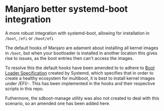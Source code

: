 # Manjaro better systemd-boot integration
A more robust integration with systemd-boot, allowing for installation in `/boot`, `/efi` or `/boot/efi`

The default hooks of Manjaro are adament about installing all kernel images in `/boot`, but when your bootloader is installed in another location this gives rise to issues, as the boot entries then can't access the images.

To resolve this the default hooks have been amended to to adhere to [Boot Loader Specification](https://systemd.io/BOOT_LOADER_SPECIFICATION/) created by Systemd, which specifies that in order to create a healthy ecosystem for multiboot, it is best to install kernel images under <bootloader dir>/EFI/<distro>-<UUID>. This has been implemented in the hooks and their respective scripts in this repo. 
  
Futhermore, the sdboot-manage utility was also not created to deal with this scenario, so an amended one has been added here.
